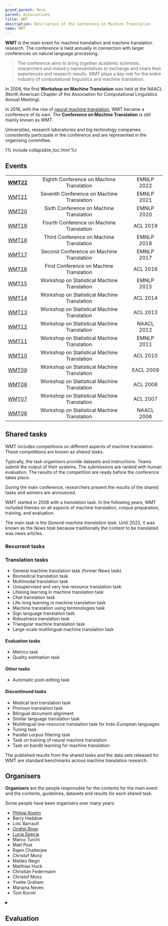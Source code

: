 ```yaml
---
grand_parent: More
parent: Associations
title: WMT
description: Description of the Conference on Machine Translation
name: WMT
---
```


**WMT** is the main event for machine translation and machine translation research.
The conference is held annually in connection with larger conferences on natural language processing.

> The conference aims to bring together academic scientists, researchers and industry representatives to exchange and share their experiences and research results. WMT plays a key role for the entire industry of computational linguistics and machine translation.

In 2006, the first **Workshop on Machine Translation** was held at the NAACL (North American Chapter of the Association for Computational Linguistics Annual Meeting).

In 2016, with the rise of [neural machine translation](../approaches/neural-machine-translation.md), WMT became a conference of its own.
The **Conference on Machine Translation** is still mainly known as *WMT*.

Universities, research laboratories and big technology companies consistently participate in the conference and are represented in the organising committee.

{% include collapsible_toc.html %}

## Events

|     |     |     |
| :-: | :-: | :-: |
| **[WMT22](wmt22.md)** | Eighth Conference on Machine Translation | EMNLP 2022 |
| [WMT21](wmt21.md) | Seventh Conference on Machine Translation | EMNLP 2021 |
| [WMT20](wmt20.md) | Sixth Conference on Machine Translation | EMNLP 2020 |
| [WMT19](wmt19.md) | Fourth Conference on Machine Translation | ACL 2019 |
| [WMT18](wmt18.md) | Third Conference on Machine Translation | EMNLP 2018 |
| [WMT17](wmt17.md) | Second Conference on Machine Translation | EMNLP 2017 |
| [WMT16](wmt16.md) | First Conference on Machine Translation | ACL 2016 |
| [WMT15](wmt15.md) | Workshop on Statistical Machine Translation | EMNLP 2015 |
| [WMT14](wmt14.md) | Workshop on Statistical Machine Translation | ACL 2014 |
| [WMT13](wmt13.md) | Workshop on Statistical Machine Translation | ACL 2013 |
| [WMT12](wmt12.md) | Workshop on Statistical Machine Translation | NAACL 2012 |
| [WMT11](wmt11.md) | Workshop on Statistical Machine Translation | EMNLP 2011 |
| [WMT10](wmt10.md) | Workshop on Statistical Machine Translation | ACL 2010 |
| [WMT09](wmt09.md) | Workshop on Statistical Machine Translation | EACL 2009 |
| [WMT08](wmt08.md) | Workshop on Statistical Machine Translation | ACL 2008 |
| [WMT07](wmt07.md) | Workshop on Statistical Machine Translation | ACL 2007 |
| [WMT06](wmt06.md) | Workshop on Statistical Machine Translation | NAACL 2006 |

## Shared tasks

WMT includes competitions on different aspects of machine translation.
These competitions are known as *shared tasks*.

Typically, the task organisers provide datasets and instructions.
Teams submit the output of their systems.
The submissions are ranked with human evaluation.
The results of the competition are ready before the conference takes place.

During the main conference, researchers present the results of the shared tasks and winners are announced.

WMT started in 2006 with a *translation* task.
In the following years, WMT included themes on all aspects of machine translation, corpus preparation, training, and evaluation.

The main task is the *General machine translation task*.
Until 2022, it was known as the *News task* because traditionally the content to be translated was news articles.

### Recurrent tasks

### Translation tasks

- General machine translation task (former News task)
- Biomedical translation task
- Multimodal translation task
- Unsupervised and very low resource translation task
- Lifelong learning in machine translation task
- Chat translation task
- Life-long learning in machine translation task
- Machine translation using terminologies task
- Sign language translation task
- Robustness translation task
- Triangular machine translation task
- Large-scale multilingual machine translation task

#### Evaluation tasks

- Metrics task
- Quality estimation task

#### Other tasks

- Automatic post-editing task

#### Discontinued tasks

- Medical text translation task
- Pronoun translation task
- Bilingual document alignment
- Similar language translation task
- Multilingual low-resource translation task for Indo-European languages
- Tuning task
- Parallel corpus filtering task
- Task on training of neural machine translation
- Task on bandit learning for machine translation

The published results from the shared tasks and the data sets released for WMT are standard benchmarks across machine translation research.

## Organisers
**Organisers** are the people responsible for the contents for the main event and the contents, guidelines, datasets and results for each shared task.

Some people have been organisers over many years:
- [Philipp Koehn](../people/philipp-koehn.md)
- Barry Haddow
- Loïc Barrault
- [Ondřej Bojar](/community/people/ondrej-bojar.md)
- [Lucia Specia](../people/lucia-specia.md)
- Marco Turchi
- Matt Post
- Rajen Chatterjee
- Christof Monz
- Matteo Negri
- Matthias Huck
- Christian Federmann
- Christof Monz
- Yvette Graham
- Mariana Neves
- Tom Kocmi

<details markdown=1>

<summary markdown=1>

## Evaluation
</summary>

### Average score and average z-score

For the **average score**, human assessment scores for translations are standardised according to each human assessor's overall mean and standard deviation.
Then a system-level score is computed.

**Average z-score** is a normalised version.
It shows the distance between the average score for a system and the mean average score across all systems.

Average score and average z-score are the main metrics used in the results for the translation shared task since WMT17.

### TrueSkill

**TrueSkill** is a gaming rating system.
Microsoft Research originally developed it for the Xbox Live gaming community.
For WMT, TrueSkill was adapted to machine translation evaluation.

For WMT14, WMT15 and WMT16, TrueSkill was used as the human evaluation ranking for all translation shared tasks.

### Adequacy and fluency judgement

In **adequacy and fluency judgement**, for each input, humans rank the output from each system for both adequacy and fluency.
Adequacy and fluency scores indicate the meaning adequacy and translation fluency of the system outputs on a five-point scale.

Adequacy and fluency judgement was the official ranking for the translation shared task from WMT06 to WMT07.

### Relative ranking

In **relative ranking**, for each input, humans rank the outputs from all systems.
There is no absolute score or label, so there is no measure of absolute quality.

The sequence-level rankings are used to calculate system-level rankings, for example with TrueSkill.

Relative ranking was the official ranking for the translation shared task from WMT07 to WMT16.

### Constituent ranking

In **constituent ranking**, for each input, humans rank the outputs of an automatically selected syntactic constituent instead of the complete sentences.
The constituent score measures how often a system was judged to be better than any other system.

Constituent ranking was the official ranking for the translation shared task from WMT07 to WMT08.

### Yes or no constituent judgement

In **yes or no constituent judgement**, for each input, humans rank the acceptability of the outputs of an automatically selected syntactic constituent.
The acceptability score measures the per cent of a system translation that was judged to be acceptable.

Yes or no constituent judgement was added as an official ranking for WMT08.

### Direct assessment

In **direct assessment**, for each input, humans rate the output from each system with an absolute score or label.
The sequence-level ratings can then be used to calculate system-level ranking.

Direct assessment was first added as an investigatory ranking for WMT16.
Direct assessment is the official ranking for the translation shared task since WMT17.

There are different types of direct assessment.
- Monolingual: Human raters see the system output only.
- Bilingual: Human raters see the system input and output.
- Reference-based: Human raters see the system output and a reference output.


</details>
